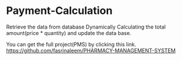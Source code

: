 # Payment-Calculation
Retrieve the data from database Dynamically Calculating the total amount(price * quantity) and update the data base.

You can get the full project(PMS) by clicking this link.
https://github.com/fasrinaleem/PHARMACY-MANAGEMENT-SYSTEM
